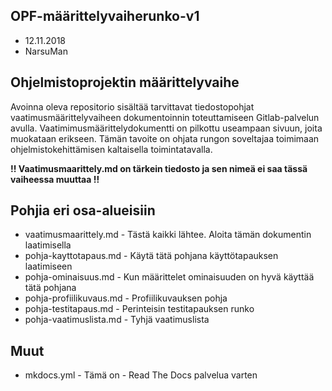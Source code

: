 ## OPF-määrittelyvaiherunko-v1 


* 12.11.2018
* NarsuMan


## Ohjelmistoprojektin määrittelyvaihe

Avoinna oleva repositorio sisältää tarvittavat tiedostopohjat vaatimusmäärittelyvaiheen dokumentoinnin toteuttamiseen Gitlab-palvelun avulla.
Vaatimimusmäärittelydokumentti on pilkottu useampaan sivuun, joita muokataan erikseen. Tämän tavoite on ohjata rungon soveltajaa toimimaan 
ohjelmistokehittämisen kaltaisella toimintatavalla. 

__!! Vaatimusmaarittely.md on tärkein tiedosto ja sen nimeä ei saa tässä vaiheessa muuttaa !!__


## Pohjia eri osa-alueisiin

* vaatimusmaarittely.md - Tästä kaikki lähtee. Aloita tämän dokumentin laatimisella
* pohja-kayttotapaus.md	- Käytä tätä pohjana käyttötapauksen laatimiseen
* pohja-ominaisuus.md - Kun määrittelet ominaisuuden on hyvä käyttää tätä pohjana
* pohja-profiilikuvaus.md - Profiilikuvauksen pohja
* pohja-testitapaus.md - Perinteisin testitapauksen runko
* pohja-vaatimuslista.md	- Tyhjä vaatimuslista


## Muut

* mkdocs.yml - Tämä on - Read The Docs palvelua varten
